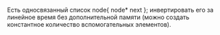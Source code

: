 Есть односвязанный список node{ node* next }; инвертировать его за линейное время без дополнительной памяти (можно создать константное количество вспомогательных элементов).